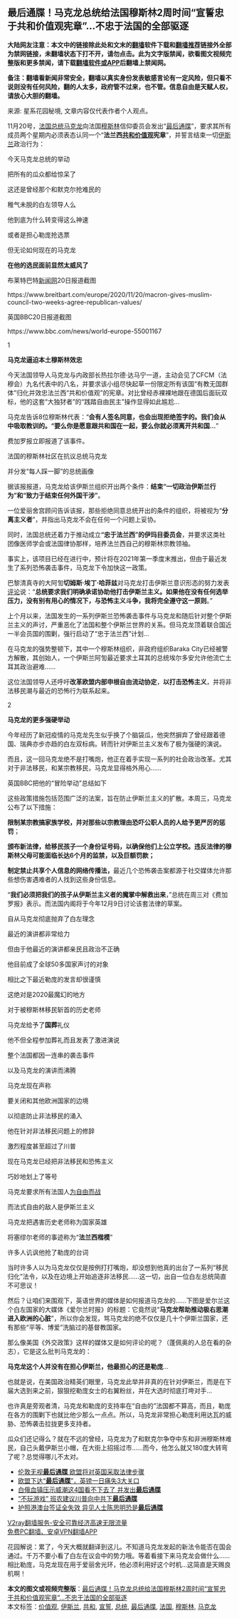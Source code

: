  <h2>最后通牒！马克龙总统给法国穆斯林2周时间“宣誓忠于共和价值观宪章”…不忠于法国的全部驱逐</h2> <p class="notice"><b>大陆网友注意：本文中的链接除此处和文末的<a href="https://github.com/bannedbook/fanqiang" >翻墙</a>软件下载和<a href="https://github.com/killgcd/justmysocks/blob/master/README.md">翻墙推荐</a>链接外全部为禁网链接，未翻墙状态下打不开，请勿点击。此为文字版禁闻，欲看图文视频完整版和更多禁闻，请下载<a href="https://github.com/bannedbook/fanqiang">翻墙软件或APP</a>后翻墙上禁闻网。</p><p>备注：翻墙看新闻非常安全，翻墙以真实身份发表敏感言论有一定风险，但只看不说则没有任何风险，翻的人太多，政府管不过来，也不管。信息自由是天赋人权，请放心大胆的翻墙。</b></p>  <div class="entry"> <p></p> <p>来源: 星系花园秘境, 文章内容仅代表作者个人观点。</p> <p>11月20号，<a href="https://www.bannedbook.org/bnews/tag/%e6%b3%95%e5%9b%bd/" class="st_tag internal_tag" rel="tag" title="标签 法国 下的日志">法国</a><a href="https://www.bannedbook.org/bnews/tag/%e6%80%bb%e7%bb%9f/" class="st_tag internal_tag" rel="tag" title="标签 总统 下的日志">总统</a><a href="https://www.bannedbook.org/bnews/tag/%e9%a9%ac%e5%85%8b%e9%be%99/" class="st_tag internal_tag" rel="tag" title="标签 马克龙 下的日志">马克龙</a>向法国<a href="https://www.bannedbook.org/bnews/tag/%e7%a9%86%e6%96%af%e6%9e%97/" class="st_tag internal_tag" rel="tag" title="标签 穆斯林 下的日志">穆斯林</a>信仰委员会发出“<a href="https://www.bannedbook.org/bnews/tag/%E6%9C%80%E5%90%8E%E9%80%9A%E7%89%92/" class="st_tag internal_tag" rel="tag" title="标签 最后通牒 下的日志">最后通牒</a>”，要求其所有成员两个星期内必须表态认同一个“<strong style="font-weight: 600;">法兰西<a href="https://www.bannedbook.org/bnews/tag/%E5%85%B1%E5%92%8C/" class="st_tag internal_tag" rel="tag" title="标签 共和 下的日志">共和</a><a href="https://www.bannedbook.org/bnews/tag/%E4%BB%B7%E5%80%BC%E8%A7%82/" class="st_tag internal_tag" rel="tag" title="标签 价值观 下的日志">价值观</a>宪章</strong>”，并誓言结束一切<a href="https://www.bannedbook.org/bnews/tag/%e4%bc%8a%e6%96%af%e5%85%b0/" class="st_tag internal_tag" rel="tag" title="标签 伊斯兰 下的日志">伊斯兰</a>政治行为：</p> <p>今天马克龙总统的举动</p> <p>把所有的瓜众都给惊呆了</p> <p>这还是曾经那个和默克尔抢难民的</p> <p>稚气未脱的白左领导人么</p> <p>他到底为什么转变得这么神速</p> <p>或者是担心勒庞抢选票</p> <p>但无论如何现在的马克龙</p> <p><strong style="font-weight: 600;">在他的选民面前显然太威风了</strong></p> <p>布莱特巴特<span class='wp_keywordlink_affiliate'><a href="https://www.bannedbook.org/" title="新闻网">新闻网</a></span>20日报道截图</p> <p>https://www.breitbart.com/europe/2020/11/20/macron-gives-muslim-council-two-weeks-agree-republican-values/</p> <p>英国BBC20日报道截图</p> <p>https://www.bbc.com/news/world-europe-55001167</p> <p>1</p> <p><strong style="font-weight: 600;">马克龙逼迫本土穆斯林效忠</strong></p> <p>今天法国领导人马克龙与内政部长热拉尔德·达马宁一道，主动会见了CFCM（法穆会）九名代表中的八名，并要求该小组尽快起草一份限定所有该国“有教无国群体”归化并效忠法兰西“共和价值观”的宪章。对比曾经赤裸裸地跟在德国后面玩双标，他的这套“大独犲者”的“践踏自由民主”操作显得如此尴尬…</p> <p></p> <p>马克龙告诉8位穆斯林代表：“<strong style="font-weight: 600;">会有人签名同意，也会出现拒绝签字的。我们会从中吸取教训的。“要么你是愿意跟共和国在一起，要么你就必须离开共和国…</strong>”</p> <p>费加罗报立即报道了该事件。</p>  <p>法国的穆斯林社区在抗议总统马克龙</p> <p>并分发“每人踩一脚”的总统画像</p> <p></p> <p>据该报报道，马克龙给该伊斯兰组织开出两个条件：<strong style="font-weight: 600;">结束“一切政治伊斯兰行为”和“致力于结束任何外国干涉”</strong>。</p> <p>一位爱丽舍宫顾问告诉该报，那些拒绝同意总统开出的条件的组织，将被视为“<strong style="font-weight: 600;">分离主义者</strong>”，并指出马克龙不会在任何一个问题上妥协。</p> <p>同时，法国总统还着力于推动成立<strong style="font-weight: 600;">“忠于法兰西”的伊玛目委员会</strong>，并要求这类社团像医师学会或法国律协那样，培养法兰西自己的穆斯林宗教领袖。</p> <p>事实上，该项目已经在进行中，预计将在2021年第一季度末推出，但由于最近发生了系列恐怖袭击事件，马克龙下令加快这一政策。</p> <p>巴黎清真寺的大阿訇<strong style="font-weight: 600;">切姆斯·埃丁·哈菲兹</strong>对马克龙打击伊斯兰意识形态的努力发表<span class='wp_keywordlink_affiliate'><a href="https://www.bannedbook.org/bnews/comments/" title="新闻评论" target="_blank">评论</a></span>说：“<strong style="font-weight: 600;">总统要求我们明确承诺协助他打击伊斯兰主义。如果他在没有任何选举压力，没有别有用心的情况下，与恐怖主义斗争，我将完全遵守这一原则</strong>。”</p> <p></p> <p>上个月以来，法国发生的一系列伊斯兰恐怖袭击事件与马克龙和随后针对整个伊斯兰主义的声讨，严重恶化了法国和整个伊斯兰世界的关系。但马克龙顶着联合国近一半会员国的围剿，强行启动了“忠于法兰西”计划…</p> <p>在马克龙的强势整顿下，其中一个穆斯林组织，非政府组织Baraka City已经被警方解散，其创始人，一个伊斯兰阿訇最近要求土耳其的总统埃尔多安允许他流亡土耳其政治避难……</p> <p>这位法国领导人还呼吁<strong style="font-weight: 600;">改革欧盟内部申根自由流动协定</strong>，<strong style="font-weight: 600;">以打击恐怖主义</strong>，并将非法移民潮与最近的恐怖行为联系起来。</p> <p>2</p> <p><strong style="font-weight: 600;">马克龙的更多强硬举动</strong></p> <p>今年经历了新冠疫情的马克龙先生似乎换了个脑袋瓜，他突然摒弃了曾经跟着德国、瑞典亦步亦趋的白左双标病。转而针对伊斯兰主义发布了极为强硬的演说。</p> <p>而且，这一回马克龙绝不是打嘴炮，他正在着手实现一系列的社会政治改革。尤其对于非法移民，和某宗教移民，马克龙显得格外用心……</p> <p>英国BBC把他的“冒险举动”总结如下</p> <p>这些政策措施包括范围广泛的法案，旨在防止伊斯兰主义的扩散。本周三，马克龙公布了以下措施：</p> <p><strong style="font-weight: 600;">限制某宗教搞家族学校，并对那些以宗教理由恐吓公职人员的人给予更严厉的惩罚</strong>；</p> <p><strong style="font-weight: 600;">颁布新法律，给移民孩子一个身份证号码，以确保他们上公立学校。违反法律的穆斯林父母可能面临长达6个月的监禁，以及巨额罚款；</strong></p> <p><strong style="font-weight: 600;">制定禁止共享个人信息的网络传播法，</strong>最近几个恐怖袭击案都源于社交媒体允许那些想伤害遇难者的人找到这些身份信息。</p>  <p>“<strong style="font-weight: 600;">我们必须把我们的孩子从伊斯兰主义者的魔掌中解救出来</strong>，”总统在周三对《费加罗报》表示。而法国内阁将于今年12月9日讨论该套法律的草案。</p> <p>自从马克龙彻底抛弃了白左理念</p> <p>最近的演讲都非常给力</p> <p></p> <p>但由于他最近的演讲都亲民且政治不正确</p> <p>他目前成了全球50多国家声讨的对象</p> <p></p> <p>相比之下最近勒庞的发言却很谨慎</p> <p>这绝对是2020最魔幻的地方</p> <p></p> <p>对于被穆斯林移民斩首的历史老师‍</p> <p>马克龙给予了<strong style="font-weight: 600;">国葬</strong>礼仪</p> <p>他不但全程参加葬礼而且发表了激进演说</p> <p></p> <p>整个法国都因一连串的袭击事件</p> <p>以及马克龙的演讲而沸腾</p> <p></p> <p>马克龙现在声称</p> <p>要关闭和其他欧洲国家的边境</p> <p>以彻底防止非法移民的涌入</p> <p></p>  <p>他在针对非法移民问题上的修辞</p> <p>激烈程度甚至超过了川普</p> <p>现在马克龙已经把非法移民和恐怖主义</p> <p>巧妙地划上了等号</p> <p></p> <p>马克龙要求所有法国人<span class='wp_keywordlink'><a href="https://www.bannedbook.org/forum2/topic1689.html" title="余杰《为自由而战——余杰政论自选集》" target="_blank">为自由而战</a></span></p> <p>而法式自由的敌人是伊斯兰主义</p> <p></p> <p>马克龙把遇害历史老师称为国家英雄</p> <p>将塞缪尔老师的事迹称为“<strong style="font-weight: 600;">法兰西楷模</strong>”</p> <p>许多人讥讽他抢了勒庞的台词</p> <p></p> <p>当时许多人以为马克龙仅仅是按例打打嘴炮，却没想到他真的出台了一系列“移民归化”法令，以及在边境上开始追逐非法移民……这一切，出自一位白左总统简直不可思议！</p> <p></p> <p>然后？让咱们来围观下，英语世界的媒体是如何报道马克龙的……下图是爱尔兰这个白左国家的大媒体《爱尔兰时报》的标题：它竟然说“<strong style="font-weight: 600;">马克龙帮助推动</strong><strong style="font-weight: 600;">极右思潮</strong><strong style="font-weight: 600;">进入欧洲的心脏</strong>”，所以你会发现，骂马克龙的绝不仅仅是几十个伊斯兰国家，还有那些“平等、博爱”洗脑过的基督教国家。</p> <p>那么像美国《外交政策》这样的媒体又是如何评论的呢？（蓬佩奥的人总在看的杂志），它是这么批判马克龙的：</p> <p><strong style="font-weight: 600;">马克龙这个人并没有在担心伊斯兰，他最担心的还是</strong><strong style="font-weight: 600;">勒庞</strong>…</p> <p>也就是说，在美国政治精英们眼里，马克龙此举并非真的在针对伊斯兰，而是在下届大选到来之前，狠狠挖勒庞女士的右翼粉丝，并在大选时彻底打垮对手…</p> <p></p> <p>也许真是旁观者清，马克龙和勒庞的支持率在“自由的”法国都不算高，而且，勒庞在各方的围剿下也就比他少那么一点点。所以，马克龙非常担心勒庞利用达瓦的威胁、恐怖袭击拉拢更多支持者。</p> <p></p>  <p>瓜众们还记得么？就在不远的曾经，马克龙为了和默克尔争夺中东和非洲穆斯林难民，自己头戴伊斯兰小帽，在大街上招摇过市……而今，他怎么就又180度大转弯了呢？总觉得哪儿不太对。</p> <ul class='op-related-articles' title='相关阅读'> <li><a href='https://www.bannedbook.org/bnews/baitai/20201002/1406954.html' target='_blank'>伦敦无视<b>最后通牒</b> 欧盟将对英国采取法律步骤</a></li> <li><a href='https://www.bannedbook.org/bnews/finance/20200911/1394580.html' target='_blank'>欧盟下达“<b>最后通牒</b>”，英镑一日痛失3大关口</a></li> <li><a href='https://www.bannedbook.org/bnews/worldnews/20200818/1381766.html' target='_blank'>白俄血镇压示威潮这4国看不下去了 并发出<b>最后通牒</b></a></li> <li><a href='https://www.bannedbook.org/bnews/cbnews/20200720/1363411.html' target='_blank'>“不玩游戏” 班农建议川普向中共下<b>最后通牒</b></a></li> <li><a href='https://www.bannedbook.org/bnews/headline/20200626/1350887.html' target='_blank'>护照港澳台签证全失效   异见人士陈思明恐是<b>最后通牒</b></a></li> </ul> <p class="texttj"> <a href="https://www.bannedbook.org/forum23/topic22702.html" target="_blank">V2ray翻墙服务-安全可靠经济高速无限流量</a><br/> <a href="https://github.com/bannedbook/fanqiang/wiki/%E7%A6%81%E9%97%BB%E7%BD%91%E5%AE%89%E5%8D%93%E7%BF%BB%E5%A2%99%E6%96%B0%E9%97%BBAPP" target="_blank">免费PC翻墙、安卓VPN翻墙APP</a></p><p>花园解说：累了，今天大概就翻译到这儿。不知道马克龙发起的新法令能否在国会通过。千万不要小看了白左在议会中的势力哦。等着看接下来马克龙会做什么……相比勒庞，马克龙现在用于爱丽舍光环，他必须利用好这个时机…这简直是天赐良机啊！</p><a name='sharetosocial'></a>       <div><b>本文的图文或视频完整版</b>：<a href='https://www.bannedbook.org/bnews/comments/20201122/1434880.html'>最后通牒！马克龙总统给法国穆斯林2周时间“宣誓忠于共和价值观宪章”…不忠于法国的全部驱逐</a></div>  </div><!--END ENTRY--> <div class="postfooter"> <div>本文标签：<a href="https://www.bannedbook.org/bnews/tag/%E4%BB%B7%E5%80%BC%E8%A7%82/" rel="tag">价值观</a>, <a href="https://www.bannedbook.org/bnews/tag/%e4%bc%8a%e6%96%af%e5%85%b0/" rel="tag">伊斯兰</a>, <a href="https://www.bannedbook.org/bnews/tag/%E5%85%B1%E5%92%8C/" rel="tag">共和</a>, <a href="https://www.bannedbook.org/bnews/tag/%E5%AE%A3%E8%AA%93/" rel="tag">宣誓</a>, <a href="https://www.bannedbook.org/bnews/tag/%e6%80%bb%e7%bb%9f/" rel="tag">总统</a>, <a href="https://www.bannedbook.org/bnews/tag/%E6%9C%80%E5%90%8E%E9%80%9A%E7%89%92/" rel="tag">最后通牒</a>, <a href="https://www.bannedbook.org/bnews/tag/%e6%b3%95%e5%9b%bd/" rel="tag">法国</a>, <a href="https://www.bannedbook.org/bnews/tag/%e7%a9%86%e6%96%af%e6%9e%97/" rel="tag">穆斯林</a>, <a href="https://www.bannedbook.org/bnews/tag/%e9%a9%ac%e5%85%8b%e9%be%99/" rel="tag">马克龙</a></div>  </div><!--END POSTFOOTER--> 